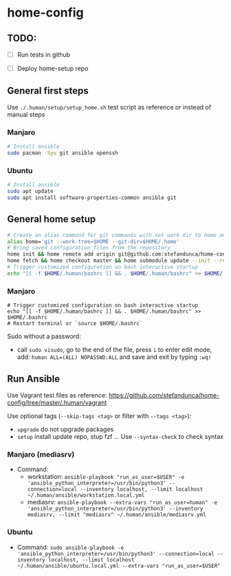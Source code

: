 # home-config

## TODO:
- [ ] Run tests in github
- [ ] Deploy home-setup repo


## General first steps

Use `./.human/setup/setup_home.sh` test script as reference or instead of manual steps

### Manjaro
```bash
# Install ansible
sudo pacman -Syu git ansible openssh

```

### Ubuntu
```bash
# Install ansible
sudo apt update
sudo apt install software-properties-common ansible git
```

## General home setup

```bash
# Create an alias command for git commands with set work dir to home and ".git" dir as ".home"
alias home='git --work-tree=$HOME --git-dir=$HOME/.home'
# Bring saved configuration files from the repository
home init && home remote add origin git@github.com:stefandunca/home-config.git
home fetch && home checkout master && home submodule update --init --recursive
# Trigger customized configuration on bash interactive startup
echo "[[ -f $HOME/.human/bashrc ]] && . $HOME/.human/bashrc" >> $HOME/.bashrc && . $HOME/.human/bashrc
```

### Manjaro
```
# Trigger customized configuration on bash interactive startup
echo "[[ -f $HOME/.human/bashrc ]] && . $HOME/.human/bashrc" >> $HOME/.bashrc
# Restart terminal or `source $HOME/.bashrc`
```

Sudo without a password:
 - call `sudo visudo`, go to the end of the file, press `i` to enter edit mode, add: `human ALL=(ALL) NOPASSWD:ALL` and save and exit by typing `:wq!`


## Run Ansible

Use Vagrant test files as reference: https://github.com/stefandunca/home-config/tree/master/.human/vagrant

Use optional tags (`--skip-tags <tag>` or filter with `--tags <tag>`):
  - `upgrade` do not upgrade packages
  - `setup` install update repo, stup fzf ...
Use `--syntax-check` to check syntax


### Manjaro (mediasrv)
- Command:
  - workstation: `ansible-playbook "run_as_user=$USER" -e 'ansible_python_interpreter=/usr/bin/python3' --connection=local --inventory localhost, --limit localhost ~/.human/ansible/workstation.local.yml`
  - mediasrv: `ansible-playbook --extra-vars "run_as_user=human" -e 'ansible_python_interpreter=/usr/bin/python3' --inventory mediasrv, --limit "mediasrv" ~/.human/ansible/mediasrv.yml`

### Ubuntu

- Command: `sudo ansible-playbook -e 'ansible_python_interpreter=/usr/bin/python3' --connection=local --inventory localhost, --limit localhost ~/.human/ansible/ubuntu.local.yml --extra-vars "run_as_user=$USER"`
